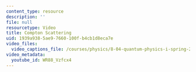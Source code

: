 ```yaml
---
content_type: resource
description: ''
file: null
resourcetype: Video
title: Compton Scattering
uid: 1939a938-5ae9-7660-100f-b4cb1d8eca7e
video_files:
  video_captions_file: /courses/physics/8-04-quantum-physics-i-spring-2016/video-lectures/part-1/compton-scattering/WR88_Vzfcx4.vtt
video_metadata:
  youtube_id: WR88_Vzfcx4
---
```


